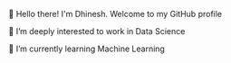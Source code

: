  👋 Hello there! I'm Dhinesh. Welcome to my GitHub profile
 
 👀 I’m deeply interested to work in Data Science
 
 🌱 I’m currently learning Machine Learning

<!---
dhinesh04/dhinesh04 is a ✨ special ✨ repository because its `README.md` (this file) appears on your GitHub profile.
You can click the Preview link to take a look at your changes.
--->
